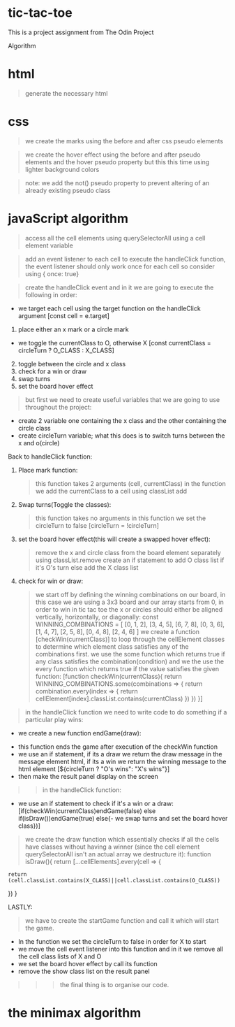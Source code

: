 # tic-tac-toe

This is a project assignment from The Odin Project


Algorithm

# html

> generate the necessary html

# css

> we create the marks using the before and after css pseudo elements

> we create the hover effect using the before and after pseudo elements and the hover pseudo property but this this time using lighter background colors

> note: we add the not() pseudo property to prevent altering of an already existing pseudo class

# javaScript algorithm

> access all the cell elements using querySelectorAll using a cell element variable

> add an event listener to each cell to execute the handleClick function, the event listener should only work once for each cell so consider using { once: true}

> create the handleClick event and in it we are going to execute the following in order:

- we target each cell using the target function on the handleClick argument [const cell = e.target]

1. place either an x mark or a circle mark

- we toggle the currentClass to O, otherwise X [const currentClass = circleTurn ? O_CLASS : X_CLASS]

2. toggle between the circle and x class
3. check for a win or draw
4. swap turns
5. set the board hover effect

> but first we need to create useful variables that we are going to use throughout the project:

- create 2 variable one containing the x class and the other containing the circle class
- create circleTurn variable; what this does is to switch turns between the x and o(circle)

Back to handleClick function:

1.  Place mark function:

    > this function takes 2 arguments (cell, currentClass)
    > in the function we add the currentClass to a cell using classList add

2.  Swap turns(Toggle the classes):

    > this function takes no arguments
    > in this function we set the circleTurn to false [circleTurn = !circleTurn]

3.  set the board hover effect(this will create a swapped hover effect):

    > remove the x and circle class from the board element separately using classList.remove
    > create an if statement to add O class list if it's O's turn else add the X class list

4.  check for win or draw:
    > we start off by defining the winning combinations on our board, in this case we are using a 3x3 board and our array starts from 0, in order to win in tic tac toe the x or circles should either be aligned vertically, horizontally, or diagonally:
    > const WINNING_COMBINATIONS = [ [0, 1, 2], [3, 4, 5], [6, 7, 8], [0, 3, 6], [1, 4, 7], [2, 5, 8], [0, 4, 8], [2, 4, 6] ]
    > we create a function [checkWin(currentClass)] to loop through the cellElement classes to determine which element class satisfies any of the combinations first.
    > we use the some function which returns true if any class satisfies the combination(condition) and we the use the every function which returns true if the value satisfies the given function:
    > [function checkWin(currentClass){
    > return WINNING_COMBINATIONS.some(combinations => {
         return combination.every(index => {
           return cellElement[index].classList.contains(currentClass)
         })
    }) }]

> in the handleClick function we need to write code to do something if a particular play wins:

- we create a new function endGame(draw):

* this function ends the game after execution of the checkWin function
* we use an if statement, if its a draw we return the draw message in the message element html, if its a win we return the winning message to the html element [${circleTurn ? "O's wins": "X's wins"}]
* then make the result panel display on the screen

> > in the handleClick function:

- we use an if statement to check if it's a win or a draw:
  [if(checkWin(currentClass)endGame(false)
  else if(isDraw())endGame(true)
  else{- we swap turns and set the board hover class})]

> we create the draw function which essentially checks if all the cells have classes without having a winner (since the cell element querySelectorAll isn't an actual array we destructure it):
> function isDraw(){
> return [...cellElements].every(cell => {

    return (cell.classList.contains(X_CLASS)||cell.classList.contains(O_CLASS))

})
}

LASTLY:

> we have to create the startGame function and call it which will start the game.

- In the function we set the circleTurn to false in order for X to start
- we move the cell event listener into this function and in it we remove all the cell class lists of X and O
- we set the board hover effect by call its function 
- remove the show class list on the result panel

>>> the final thing is to organise our code.

# the minimax algorithm
